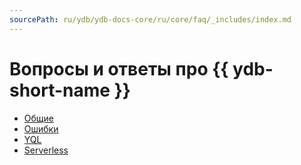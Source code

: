 ```yaml
---
sourcePath: ru/ydb/ydb-docs-core/ru/core/faq/_includes/index.md
---
```

# Вопросы и ответы про {{ ydb-short-name }}

* [Общие](../common.md)
* [Ошибки](../errors.md)
* [YQL](../yql.md)
* [Serverless](../serverless.md)
